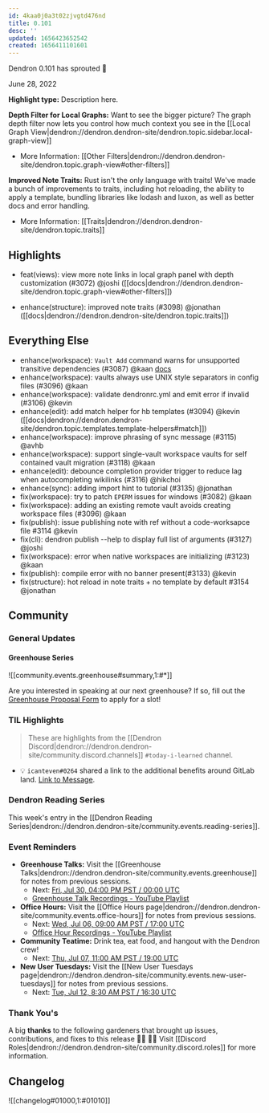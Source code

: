 ```yaml
---
id: 4kaa0j0a3t02zjvgtd476nd
title: 0.101
desc: ''
updated: 1656423652542
created: 1656411101601
---
```


Dendron 0.101 has sprouted  🌱

June 28, 2022

**Highlight type:** Description here.

**Depth Filter for Local Graphs:** Want to see the bigger picture? The graph depth filter now lets you control how much context you see in the [[Local Graph View|dendron://dendron.dendron-site/dendron.topic.sidebar.local-graph-view]]
- More Information: [[Other Filters|dendron://dendron.dendron-site/dendron.topic.graph-view#other-filters]]

**Improved Note Traits:** Rust isn't the only language with traits! We've made a bunch of improvements to traits, including hot reloading, the ability to apply a template, bundling libraries like lodash and luxon, as well as better docs and error handling. 
- More Information: [[Traits|dendron://dendron.dendron-site/dendron.topic.traits]]

## Highlights
- feat(views): view more note links in local graph panel with depth customization (#3072) @joshi ([[docs|dendron://dendron.dendron-site/dendron.topic.graph-view#other-filters]])

- enhance(structure): improved note traits (#3098) @jonathan ([[docs|dendron://dendron.dendron-site/dendron.topic.traits]])

## Everything Else
- enhance(workspace): `Vault Add` command warns for unsupported transitive dependencies (#3087) @kaan [docs](https://wiki.dendron.so/notes/q9yo0y7czv8mxlkbnw1ugj1/)
- enhance(workspace): vaults always use UNIX style separators in config files (#3096) @kaan
- enhance(workspace): validate dendronrc.yml and emit error if invalid (#3106) @kevin
- enhance(edit): add match helper for hb templates (#3094) @kevin  ([[docs|dendron://dendron.dendron-site/dendron.topic.templates.template-helpers#match]])
- enhance(workspace): improve phrasing of sync message (#3115) @avhb
- enhance(workspace): support single-vault workspace vaults for self contained vault migration (#3118) @kaan
- enhance(edit): debounce completion provider trigger to reduce lag when autocompleting wikilinks (#3116) @hikchoi
- enhance(sync): adding import hint to tutorial (#3135) @jonathan
- fix(workspace): try to patch `EPERM` issues for windows (#3082) @kaan
- fix(workspace): adding an existing remote vault avoids creating workspace files (#3096) @kaan
- fix(publish): issue publishing note with ref without a code-worksapce file #3114  @kevin
- fix(cli): dendron publish --help to display full list of arguments (#3127) @joshi
- fix(workspace): error when native workspaces are initializing (#3123) @kaan
- fix(publish): compile error with no banner present(#3133) @kevin
- fix(structure): hot reload in note traits + no template by default #3154 @jonathan

## Community

### General Updates

#### Greenhouse Series

![[community.events.greenhouse#summary,1:#*]]

Are you interested in speaking at our next greenhouse? If so, fill out the [Greenhouse Proposal Form](https://airtable.com/shrHMMl1NwefpM689?prefill_SurveyName=GreenhouseProposal&hide_SurveyName=true) to apply for a slot!

### TIL Highlights

> These are highlights from the [[Dendron Discord|dendron://dendron.dendron-site/community.discord.channels]] `#today-i-learned` channel.

- 💡 `icanteven#0264` shared a link to the additional benefits around GitLab land. [Link to Message](https://discordapp.com/channels/717965437182410783/904891933284007966/988905979695472640).

### Dendron Reading Series

This week's entry in the [[Dendron Reading Series|dendron://dendron.dendron-site/community.events.reading-series]].

### Event Reminders

- **Greenhouse Talks:** Visit the [[Greenhouse Talks|dendron://dendron.dendron-site/community.events.greenhouse]] for notes from previous sessions.
    - Next: [Fri, Jul 30, 04:00 PM PST / 00:00 UTC](https://link.dendron.so/luma)
    - [Greenhouse Talk Recordings - YouTube Playlist](https://link.dendron.so/greenhouse)
- **Office Hours:** Visit the [[Office Hours page|dendron://dendron.dendron-site/community.events.office-hours]] for notes from previous sessions.
    - Next: [Wed, Jul 06, 09:00 AM PST / 17:00 UTC](https://link.dendron.so/luma)
    - [Office Hour Recordings - YouTube Playlist](https://link.dendron.so/6yPa)
- **Community Teatime:** Drink tea, eat food, and hangout with the Dendron crew!
    - Next: [Thu, Jul 07, 11:00 AM PST / 19:00 UTC](https://link.dendron.so/luma)
- **New User Tuesdays:** Visit the [[New User Tuesdays page|dendron://dendron.dendron-site/community.events.new-user-tuesdays]] for notes from previous sessions.
    - Next: [Tue, Jul 12, 8:30 AM PST / 16:30 UTC](https://link.dendron.so/luma)

### Thank You's

A big **thanks** to the following gardeners that brought up issues, contributions, and fixes to this release :man_farmer: :woman_farmer: 
Visit [[Discord Roles|dendron://dendron.dendron-site/community.discord.roles]] for more information.

## Changelog
![[changelog#01000,1:#01010]]
